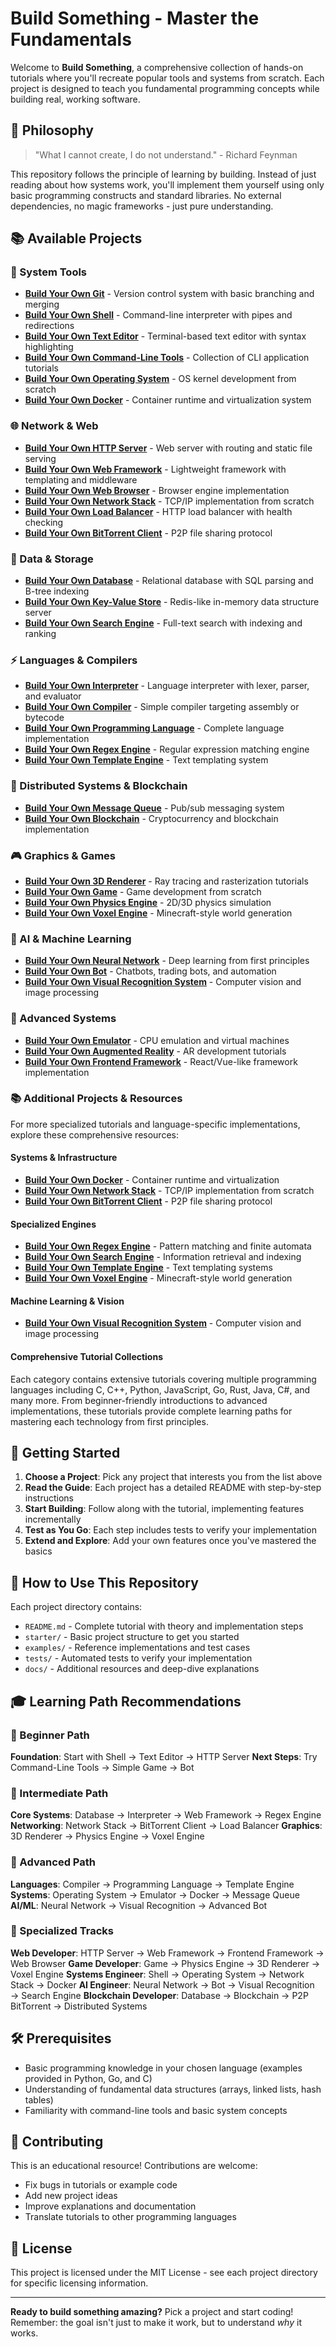 # Build Something - Master the Fundamentals

Welcome to **Build Something**, a comprehensive collection of hands-on tutorials where you'll recreate popular tools and systems from scratch. Each project is designed to teach you fundamental programming concepts while building real, working software.

## 🎯 Philosophy

> "What I cannot create, I do not understand." - Richard Feynman

This repository follows the principle of learning by building. Instead of just reading about how systems work, you'll implement them yourself using only basic programming constructs and standard libraries. No external dependencies, no magic frameworks - just pure understanding.

## 📚 Available Projects

### 🔧 System Tools
- **[Build Your Own Git](./git/)** - Version control system with basic branching and merging
- **[Build Your Own Shell](./shell/)** - Command-line interpreter with pipes and redirections
- **[Build Your Own Text Editor](./editor/)** - Terminal-based text editor with syntax highlighting
- **[Build Your Own Command-Line Tools](./cli-tools/)** - Collection of CLI application tutorials
- **[Build Your Own Operating System](./operating-system/)** - OS kernel development from scratch
- **[Build Your Own Docker](./docker/)** - Container runtime and virtualization system

### 🌐 Network & Web
- **[Build Your Own HTTP Server](./http-server/)** - Web server with routing and static file serving
- **[Build Your Own Web Framework](./web-framework/)** - Lightweight framework with templating and middleware
- **[Build Your Own Web Browser](./web-browser/)** - Browser engine implementation
- **[Build Your Own Network Stack](./network/)** - TCP/IP implementation from scratch
- **[Build Your Own Load Balancer](./load-balancer/)** - HTTP load balancer with health checking
- **[Build Your Own BitTorrent Client](./bittorrent/)** - P2P file sharing protocol

### 💾 Data & Storage
- **[Build Your Own Database](./database/)** - Relational database with SQL parsing and B-tree indexing
- **[Build Your Own Key-Value Store](./kv-store/)** - Redis-like in-memory data structure server
- **[Build Your Own Search Engine](./search-engine/)** - Full-text search with indexing and ranking

### ⚡ Languages & Compilers
- **[Build Your Own Interpreter](./interpreter/)** - Language interpreter with lexer, parser, and evaluator
- **[Build Your Own Compiler](./compiler/)** - Simple compiler targeting assembly or bytecode
- **[Build Your Own Programming Language](./programming-language/)** - Complete language implementation
- **[Build Your Own Regex Engine](./regex/)** - Regular expression matching engine
- **[Build Your Own Template Engine](./template-engine/)** - Text templating system

### 🔄 Distributed Systems & Blockchain
- **[Build Your Own Message Queue](./message-queue/)** - Pub/sub messaging system
- **[Build Your Own Blockchain](./blockchain/)** - Cryptocurrency and blockchain implementation

### 🎮 Graphics & Games
- **[Build Your Own 3D Renderer](./3d-renderer/)** - Ray tracing and rasterization tutorials
- **[Build Your Own Game](./game/)** - Game development from scratch
- **[Build Your Own Physics Engine](./physics/)** - 2D/3D physics simulation
- **[Build Your Own Voxel Engine](./voxel-engine/)** - Minecraft-style world generation

### 🤖 AI & Machine Learning
- **[Build Your Own Neural Network](./neural-network/)** - Deep learning from first principles
- **[Build Your Own Bot](./bot/)** - Chatbots, trading bots, and automation
- **[Build Your Own Visual Recognition System](./visual-recognition/)** - Computer vision and image processing

### 🔮 Advanced Systems
- **[Build Your Own Emulator](./emulator/)** - CPU emulation and virtual machines
- **[Build Your Own Augmented Reality](./augmented-reality/)** - AR development tutorials
- **[Build Your Own Frontend Framework](./frontend/)** - React/Vue-like framework implementation

### 📚 Additional Projects & Resources

For more specialized tutorials and language-specific implementations, explore these comprehensive resources:

#### Systems & Infrastructure
- **[Build Your Own Docker](./docker/)** - Container runtime and virtualization
- **[Build Your Own Network Stack](./network/)** - TCP/IP implementation from scratch
- **[Build Your Own BitTorrent Client](./bittorrent/)** - P2P file sharing protocol

#### Specialized Engines
- **[Build Your Own Regex Engine](./regex/)** - Pattern matching and finite automata
- **[Build Your Own Search Engine](./search-engine/)** - Information retrieval and indexing
- **[Build Your Own Template Engine](./template-engine/)** - Text templating systems
- **[Build Your Own Voxel Engine](./voxel-engine/)** - Minecraft-style world generation

#### Machine Learning & Vision
- **[Build Your Own Visual Recognition System](./visual-recognition/)** - Computer vision and image processing

#### Comprehensive Tutorial Collections
Each category contains extensive tutorials covering multiple programming languages including C, C++, Python, JavaScript, Go, Rust, Java, C#, and many more. From beginner-friendly introductions to advanced implementations, these tutorials provide complete learning paths for mastering each technology from first principles.

## 🚀 Getting Started

1. **Choose a Project**: Pick any project that interests you from the list above
2. **Read the Guide**: Each project has a detailed README with step-by-step instructions  
3. **Start Building**: Follow along with the tutorial, implementing features incrementally
4. **Test as You Go**: Each step includes tests to verify your implementation
5. **Extend and Explore**: Add your own features once you've mastered the basics

## 📖 How to Use This Repository

Each project directory contains:
- `README.md` - Complete tutorial with theory and implementation steps
- `starter/` - Basic project structure to get you started
- `examples/` - Reference implementations and test cases
- `tests/` - Automated tests to verify your implementation
- `docs/` - Additional resources and deep-dive explanations

## 🎓 Learning Path Recommendations

### 🌱 Beginner Path
**Foundation**: Start with Shell → Text Editor → HTTP Server
**Next Steps**: Try Command-Line Tools → Simple Game → Bot

### 🚀 Intermediate Path  
**Core Systems**: Database → Interpreter → Web Framework → Regex Engine
**Networking**: Network Stack → BitTorrent Client → Load Balancer
**Graphics**: 3D Renderer → Physics Engine → Voxel Engine

### 🧠 Advanced Path
**Languages**: Compiler → Programming Language → Template Engine
**Systems**: Operating System → Emulator → Docker → Message Queue
**AI/ML**: Neural Network → Visual Recognition → Advanced Bot

### 🎯 Specialized Tracks
**Web Developer**: HTTP Server → Web Framework → Frontend Framework → Web Browser
**Game Developer**: Game → Physics Engine → 3D Renderer → Voxel Engine
**Systems Engineer**: Shell → Operating System → Network Stack → Docker
**AI Engineer**: Neural Network → Bot → Visual Recognition → Search Engine
**Blockchain Developer**: Database → Blockchain → P2P BitTorrent → Distributed Systems

## 🛠️ Prerequisites

- Basic programming knowledge in your chosen language (examples provided in Python, Go, and C)
- Understanding of fundamental data structures (arrays, linked lists, hash tables)
- Familiarity with command-line tools and basic system concepts

## 🤝 Contributing

This is an educational resource! Contributions are welcome:
- Fix bugs in tutorials or example code
- Add new project ideas
- Improve explanations and documentation
- Translate tutorials to other programming languages

## 📜 License

This project is licensed under the MIT License - see each project directory for specific licensing information.

---

**Ready to build something amazing?** Pick a project and start coding! Remember: the goal isn't just to make it work, but to understand *why* it works.